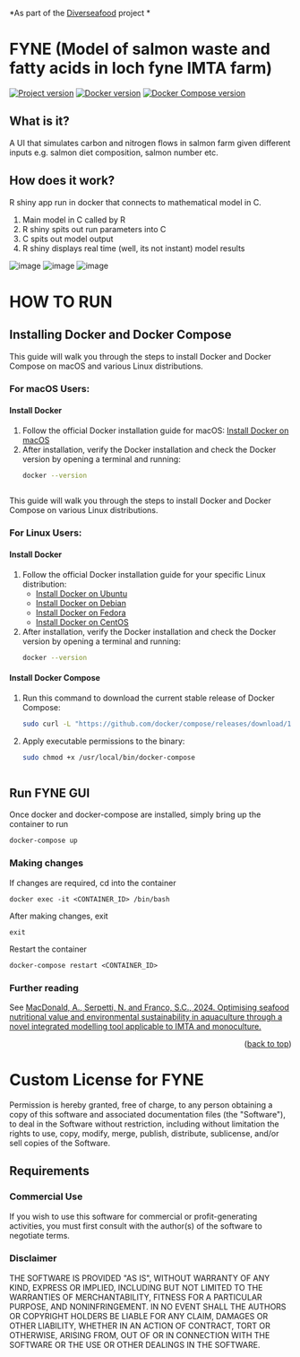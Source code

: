 <a name="readme-top"></a>
<!-- SUMMARY -->

*As part of the [Diverseafood](https://www.sams.ac.uk/science/projects/diverseafood/) project *
# FYNE (Model of salmon waste and fatty acids in loch fyne IMTA farm)
 
[![Project version](https://img.shields.io/badge/version-1.0.0-blue)](https://github.com/alanmacdonald1/fyne)
[![Docker version](https://img.shields.io/badge/Docker-20.10.21-blue)](https://www.docker.com/)
[![Docker Compose version](https://img.shields.io/badge/Docker%20Compose-v2.13.0-blue)](https://docs.docker.com/compose/)
 

## What is it?

A UI that simulates carbon and nitrogen flows in salmon farm given different inputs e.g. salmon diet composition, salmon number etc.

## How does it work?

R shiny app run in docker that connects to mathematical model in C.

1. Main model in C called by R
2. R shiny spits out run parameters into C
3. C spits out model output
4. R shiny displays real time (well, its not instant) model results


![image](https://user-images.githubusercontent.com/43473952/220955248-395d5697-846a-4f84-a67d-161248a5a950.png)
![image](https://user-images.githubusercontent.com/43473952/220952923-c98b3f92-1f0c-4131-b229-e17f3bae1a0b.png)
![image](https://user-images.githubusercontent.com/43473952/220955023-367e737e-3a75-45a0-8864-50aa9b6194ef.png)



# HOW TO RUN

## Installing Docker and Docker Compose

This guide will walk you through the steps to install Docker and Docker Compose on macOS and various Linux distributions.

### For macOS Users:

#### Install Docker
1. Follow the official Docker installation guide for macOS: 
   [Install Docker on macOS](https://docs.docker.com/desktop/mac/install/)
2. After installation, verify the Docker installation and check the Docker version by opening a terminal and running:
   ```bash
   docker --version



This guide will walk you through the steps to install Docker and Docker Compose on various Linux distributions.

### For Linux Users:

#### Install Docker
1. Follow the official Docker installation guide for your specific Linux distribution:
   - [Install Docker on Ubuntu](https://docs.docker.com/engine/install/ubuntu/)
   - [Install Docker on Debian](https://docs.docker.com/engine/install/debian/)
   - [Install Docker on Fedora](https://docs.docker.com/engine/install/fedora/)
   - [Install Docker on CentOS](https://docs.docker.com/engine/install/centos/)
2. After installation, verify the Docker installation and check the Docker version by opening a terminal and running:
   ```bash
   docker --version


#### Install Docker Compose
1. Run this command to download the current stable release of Docker Compose:
   ```bash
   sudo curl -L "https://github.com/docker/compose/releases/download/1.29.2/docker-compose-$(uname -s)-$(uname -m)" -o /usr/local/bin/docker-compose


1. Apply executable permissions to the binary:
   ```bash
   sudo chmod +x /usr/local/bin/docker-compose



## Run FYNE GUI

Once docker and docker-compose are installed, simply bring up the container to run
```
docker-compose up
```

### Making changes

If changes are required, cd into the container 
```
docker exec -it <CONTAINER_ID> /bin/bash
```
After making changes, exit
```
exit
```
Restart the container
```
docker-compose restart <CONTAINER_ID>
```


### Further reading 
See  [MacDonald, A., Serpetti, N. and Franco, S.C., 2024. Optimising seafood nutritional value and environmental sustainability in aquaculture through a novel integrated modelling tool applicable to IMTA and monoculture.](https://www.sciencedirect.com/science/article/pii/S0044848624005076)

<p align="right">(<a href="#readme-top">back to top</a>)</p>

# Custom License for FYNE

Permission is hereby granted, free of charge, to any person obtaining a copy of this software and associated documentation files (the "Software"), to deal in the Software without restriction, including without limitation the rights to use, copy, modify, merge, publish, distribute, sublicense, and/or sell copies of the Software.

## Requirements

### Commercial Use
If you wish to use this software for commercial or profit-generating activities, you must first consult with the author(s) of the software to negotiate terms.

### Disclaimer
THE SOFTWARE IS PROVIDED "AS IS", WITHOUT WARRANTY OF ANY KIND, EXPRESS OR IMPLIED, INCLUDING BUT NOT LIMITED TO THE WARRANTIES OF MERCHANTABILITY, FITNESS FOR A PARTICULAR PURPOSE, AND NONINFRINGEMENT. IN NO EVENT SHALL THE AUTHORS OR COPYRIGHT HOLDERS BE LIABLE FOR ANY CLAIM, DAMAGES OR OTHER LIABILITY, WHETHER IN AN ACTION OF CONTRACT, TORT OR OTHERWISE, ARISING FROM, OUT OF OR IN CONNECTION WITH THE SOFTWARE OR THE USE OR OTHER DEALINGS IN THE SOFTWARE.
 

